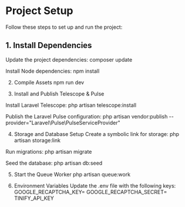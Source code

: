 # Project Setup
Follow these steps to set up and run the project:

## 1. Install Dependencies

Update the project dependencies:
composer update

Install Node dependencies:
npm install

2. Compile Assets
npm run dev

3. Install and Publish Telescope & Pulse

Install Laravel Telescope:
php artisan telescope:install

Publish the Laravel Pulse configuration:
php artisan vendor:publish --provider="Laravel\Pulse\PulseServiceProvider"

4. Storage and Database Setup
Create a symbolic link for storage:
php artisan storage:link

Run migrations:
php artisan migrate

Seed the database:
php artisan db:seed

5. Start the Queue Worker
php artisan queue:work

6. Environment Variables
Update the .env file with the following keys:
GOOGLE_RECAPTCHA_KEY=
GOOGLE_RECAPTCHA_SECRET=
TINIFY_API_KEY
